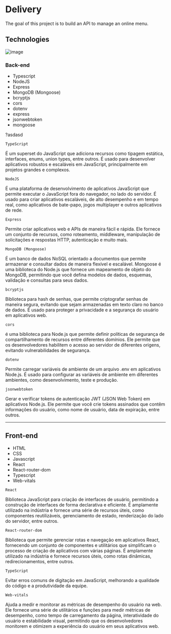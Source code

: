 # Delivery

The goal of this project is to build an API to manage an online menu.

## Technologies

![image](https://user-images.githubusercontent.com/79803635/230973068-1137914b-55f4-4ca1-95b5-6a812112018b.png)


### Back-end
- Typescript
- NodeJS
- Express
- MongoDB (Mongoose)
- bcryptjs
- cors
- dotenv
- express
- jsonwebtoken
- mongoose

<p style="background-color: #00000">?asdasd</p>

`TypeScript` 

  É um superset do JavaScript que adiciona recursos como tipagem estática, interfaces, enums, union types, entre outros. É usado para desenvolver aplicativos robustos e escaláveis em JavaScript, principalmente em projetos grandes e complexos.

`NodeJS`

  É uma plataforma de desenvolvimento de aplicativos JavaScript que permite executar o JavaScript fora do navegador, no lado do servidor. É usado para criar aplicativos escaláveis, de alto desempenho e em tempo real, como aplicativos de bate-papo, jogos multiplayer e outros aplicativos de rede.

`Express`

  Permite criar aplicativos web e APIs de maneira fácil e rápida. Ele fornece um conjunto de recursos, como roteamento, middleware, manipulação de solicitações e respostas HTTP, autenticação e muito mais.

`MongoDB (Mongoose) `

  É um banco de dados NoSQL orientado a documentos que permite armazenar e consultar dados de maneira flexível e escalável. Mongoose é uma biblioteca do Node.js que fornece um mapeamento de objeto do MongoDB, permitindo que você defina modelos de dados, esquemas, validação e consultas para seus dados.

`bcryptjs` 

  Biblioteca para hash de senhas, que permite criptografar senhas de maneira segura, evitando que sejam armazenadas em texto claro no banco de dados. É usado para proteger a privacidade e a segurança do usuário em aplicativos web.

`cors`

  é uma biblioteca para Node.js que permite definir políticas de segurança de compartilhamento de recursos entre diferentes domínios. Ele permite que os desenvolvedores habilitem o acesso ao servidor de diferentes origens, evitando vulnerabilidades de segurança.

`dotenv` 

  Permite carregar variáveis de ambiente de um arquivo .env em aplicativos Node.js. É usado para configurar as variáveis de ambiente em diferentes ambientes, como desenvolvimento, teste e produção.

`jsonwebtoken`

  Gerar e verificar tokens de autenticação JWT (JSON Web Token) em aplicativos Node.js. Ele permite que você crie tokens assinados que contêm informações do usuário, como nome de usuário, data de expiração, entre outros.

<hr>

## Front-end
- HTML
- CSS
- Javascript
- React
- React-router-dom
- Typescript
- Web-vitals

`React`

  Biblioteca JavaScript para criação de interfaces de usuário, permitindo a construção de interfaces de forma declarativa e eficiente. É amplamente utilizado na indústria e fornece uma série de recursos úteis, como componentes reutilizáveis, gerenciamento de estado, renderização do lado do servidor, entre outros.

`React-router-dom`
  
  Biblioteca que permite gerenciar rotas e navegação em aplicativos React, fornecendo um conjunto de componentes e utilitários que simplificam o processo de criação de aplicativos com várias páginas. É amplamente utilizado na indústria e fornece recursos úteis, como rotas dinâmicas, redirecionamentos, entre outros.

`TypeScript`

  Evitar erros comuns de digitação em JavaScript, melhorando a qualidade do código e a produtividade da equipe.

`Web-vitals`

  Ajuda a medir e monitorar as métricas de desempenho do usuário na web. Ele fornece uma série de utilitários e funções para medir métricas de desempenho, como tempo de carregamento da página, interatividade do usuário e estabilidade visual, permitindo que os desenvolvedores monitorem e otimizem a experiência do usuário em seus aplicativos web.
